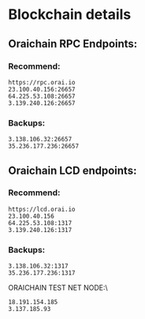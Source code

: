 # Blockchain details

## Oraichain RPC Endpoints:

### Recommend:

```
https://rpc.orai.io
23.100.40.156:26657
64.225.53.108:26657
3.139.240.126:26657
```

### Backups:

```
3.138.106.32:26657
35.236.177.236:26657
```

## Oraichain LCD endpoints:

### Recommend:

```
https://lcd.orai.io
23.100.40.156
64.225.53.108:1317
3.139.240.126:1317
```

### Backups:

```
3.138.106.32:1317
35.236.177.236:1317
```

ORAICHAIN TEST NET NODE:\



```
18.191.154.185
3.137.185.93
```
